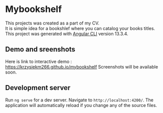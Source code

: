 # Mybookshelf
This projects was created as a part of my CV. <br>
It is simple idea for a bookshlef where you can catalog your books titles.
This project was generated with [Angular CLI](https://github.com/angular/angular-cli) version 13.3.4. <br>

## Demo and sreenshots 
Here is link to interactive demo : https://krzysiekm266.github.io/mybookshelf
Screenshots will be available soon.
## Development server

Run `ng serve` for a dev server. Navigate to `http://localhost:4200/`. The application will automatically reload if you change any of the source files.


